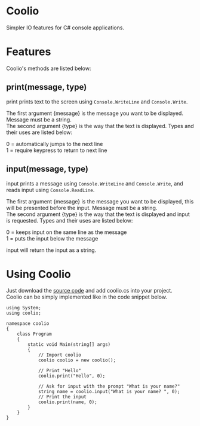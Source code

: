 # Coolio
Simpler IO features for C# console applications.

# Features
Coolio's methods are listed below:

## print(message, type)
print prints text to the screen using ``` Console.WriteLine ``` and ``` Console.Write ```. 

The first argument {message} is the message you want to be displayed. Message must be a string.\
The second argument {type} is the way that the text is displayed. Types and their uses are listed below:

0 = automatically jumps to the next line\
1 = require keypress to return to next line
       
## input(message, type)
input prints a message using ``` Console.WriteLine ``` and ``` Console.Write ```, and reads input using ``` Console.ReadLine ```.

The first argument {message} is the message you want to be displayed, this will be presented before the input. Message must be a string.\
The second argument {type} is the way that the text is displayed and input is requested. Types and their uses are listed below:

0 = keeps input on the same line as the message\
1 = puts the input below the message

input will return the input as a string.

# Using Coolio
Just download the [source code](https://github.com/windingtheropes/coolio/archive/main.zip "main.zip") and add coolio.cs into your project.\
Coolio can be simply implemented like in the code snippet below.

```
using System;
using coolio;

namespace coolio
{
    class Program
    {
        static void Main(string[] args)
        {
            // Import coolio
            coolio coolio = new coolio();
            
            // Print "Hello"
            coolio.print("Hello", 0);
            
            // Ask for input with the prompt "What is your name?"
            string name = coolio.input("What is your name? ", 0);
            // Print the input
            coolio.print(name, 0);
        }
    }
}

```
